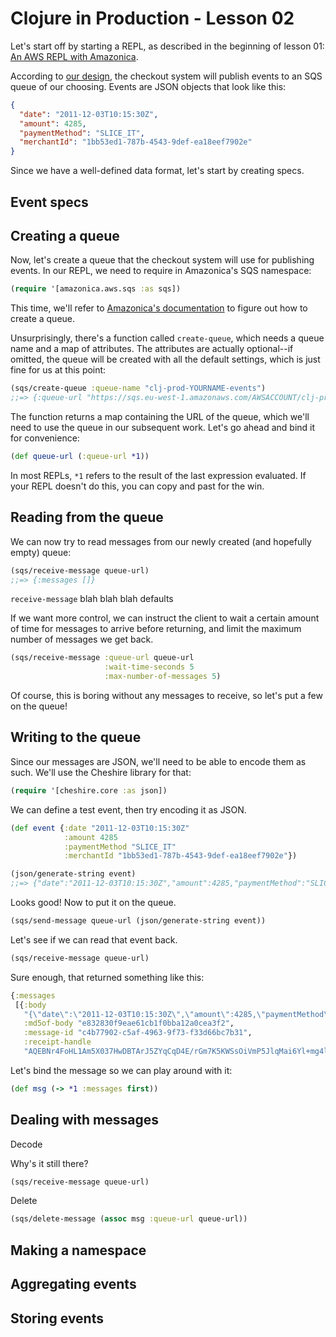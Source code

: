 # Clojure in Production - Lesson 02

Let's start off by starting a REPL, as described in the beginning of lesson 01:
[An AWS REPL with Amazonica](lesson-01.md#an-aws-repl-with-amazonica).

According to [our design](product.md#accepting-events), the checkout system will publish events to an SQS queue of our choosing. Events are JSON objects that look like this:

```json
{
  "date": "2011-12-03T10:15:30Z",
  "amount": 4285,
  "paymentMethod": "SLICE_IT",
  "merchantId": "1bb53ed1-787b-4543-9def-ea18eef7902e"
}
```

Since we have a well-defined data format, let's start by creating specs.

## Event specs

## Creating a queue

Now, let's create a queue that the checkout system will use for publishing events. In our REPL, we need to require in Amazonica's SQS namespace:

```clj
(require '[amazonica.aws.sqs :as sqs])
```

This time, we'll refer to [Amazonica's documentation](https://github.com/mcohen01/amazonica#sqs) to figure out how to create a queue.

Unsurprisingly, there's a function called `create-queue`, which needs a queue name and a map of attributes. The attributes are actually optional--if omitted, the queue will be created with all the default settings, which is just fine for us at this point:

```clj
(sqs/create-queue :queue-name "clj-prod-YOURNAME-events")
;;=> {:queue-url "https://sqs.eu-west-1.amazonaws.com/AWSACCOUNT/clj-prod-YOURNAME-events"}
```

The function returns a map containing the URL of the queue, which we'll need to use the queue in our subsequent work. Let's go ahead and bind it for convenience:

```clj
(def queue-url (:queue-url *1))
```

In most REPLs, `*1` refers to the result of the last expression evaluated. If your REPL doesn't do this, you can copy and past for the win.

## Reading from the queue

We can now try to read messages from our newly created (and hopefully empty) queue:

```clj
(sqs/receive-message queue-url)
;;=> {:messages []}
```

`receive-message` blah blah blah defaults

If we want more control, we can instruct the client to wait a certain amount of time for messages to arrive before returning, and limit the maximum number of messages we get back.

```clj
(sqs/receive-message :queue-url queue-url
                     :wait-time-seconds 5
                     :max-number-of-messages 5)
```

Of course, this is boring without any messages to receive, so let's put a few on the queue!

## Writing to the queue

Since our messages are JSON, we'll need to be able to encode them as such. We'll use the Cheshire library for that:

```clj
(require '[cheshire.core :as json])
```

We can define a test event, then try encoding it as JSON.

```clj
(def event {:date "2011-12-03T10:15:30Z"
            :amount 4285
            :paymentMethod "SLICE_IT"
            :merchantId "1bb53ed1-787b-4543-9def-ea18eef7902e"})

(json/generate-string event)
;;=> {"date":"2011-12-03T10:15:30Z","amount":4285,"paymentMethod":"SLICE_IT","merchantId":"1bb53ed1-787b-4543-9def-ea18eef7902e"}
```

Looks good! Now to put it on the queue.

```clj
(sqs/send-message queue-url (json/generate-string event))
```

Let's see if we can read that event back.

```clj
(sqs/receive-message queue-url)
```

Sure enough, that returned something like this:

```clj
{:messages
 [{:body
   "{\"date\":\"2011-12-03T10:15:30Z\",\"amount\":4285,\"paymentMethod\":\"SLICE_IT\",\"merchantId\":\"1bb53ed1-787b-4543-9def-ea18eef7902e\"}",
   :md5of-body "e832830f9eae61cb1f0bba12a0cea3f2",
   :message-id "c4b77902-c5af-4963-9f73-f33d66bc7b31",
   :receipt-handle
   "AQEBNr4FoHL1Am5X037HwDBTArJ5ZYqCqD4E/rGm7K5KWSsOiVmP5JlqMai6Yl+mg4l/UMieL+LmHnlrXSFHMxyYoBqNJAMS+fDAXmWgFfw+U/ej1pHntBv+2Xr4KTAdT2LBuqo4XMe+5TAAwEHtA/bfT5U7tyKT+5F5oEzf7GhtqM+I885sUpsW7569QsutI1QbSOSzXwYGm5RiRw/g22sJxGa8+iaDQTPgU0pPJlJrLrVMBrrr/uHPJGunk/SgRtFp2hpamKLCDcZhzXM2GelO10+db9Nn/P3TCNRhdwvpV3a3XqS4hQBttTAyi3Ko9vtB6QBFXAQVXXe8nDnn2GJ+dy3oWBnspvHafuJD7u6gBC4fXpsA+KaHYBkFhDAM+ZTt7Y7YBp4doDJ2uPMJKV1yfw=="}]}
```

Let's bind the message so we can play around with it:

```clj
(def msg (-> *1 :messages first))
```

## Dealing with messages

Decode

Why's it still there?

```clj
(sqs/receive-message queue-url)
```

Delete

```clj
(sqs/delete-message (assoc msg :queue-url queue-url))
```

## Making a namespace

## Aggregating events

## Storing events
